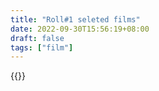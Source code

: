 ```yaml
---
title: "Roll#1 seleted films"
date: 2022-09-30T15:56:19+08:00
draft: false
tags: ["film"]
---
```

{{<gallery roll-1-seleted-films>}}



